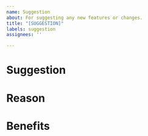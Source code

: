 ```yaml
---
name: Suggestion
about: For suggesting any new features or changes.
title: "[SUGGESTION]"
labels: suggestion
assignees: ''

---
```


# Suggestion


# Reason


# Benefits
